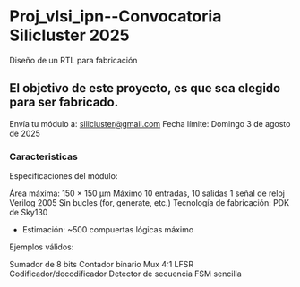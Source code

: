 # Proj_vlsi_ipn--Convocatoria Silicluster 2025
Diseño de un RTL para fabricación

## El objetivo de este proyecto, es que sea elegido para ser fabricado.
Envía tu módulo a: silicluster@gmail.com Fecha límite: Domingo 3 de agosto de 2025
### Caracteristicas
Especificaciones del módulo:

Área máxima: 150 × 150 µm
Máximo 10 entradas, 10 salidas
1 señal de reloj
Verilog 2005
Sin bucles (for, generate, etc.)
Tecnología de fabricación: PDK de Sky130
- Estimación: ~500 compuertas lógicas máximo

Ejemplos válidos:

Sumador de 8 bits
Contador binario
Mux 4:1
LFSR
Codificador/decodificador
Detector de secuencia
FSM sencilla